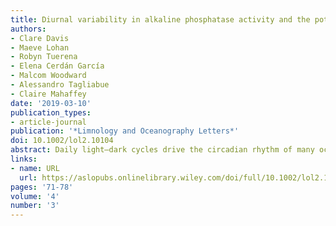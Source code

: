 ```yaml
---
title: Diurnal variability in alkaline phosphatase activity and the potential role of zooplankton
authors:
- Clare Davis
- Maeve Lohan
- Robyn Tuerena
- Elena Cerdán García
- Malcom Woodward
- Alessandro Tagliabue
- Claire Mahaffey
date: '2019-03-10'
publication_types:
- article-journal
publication: '*Limnology and Oceanography Letters*'
doi: 10.1002/lol2.10104
abstract: Daily light–dark cycles drive the circadian rhythm of many ocean processes including photosynthesis, gene expression, and zooplankton diel vertical migration (DVM). In phosphate deplete surface ocean regions, microbes produce metalloenzymes, such as alkaline phosphatases (AP), to access dissolved organic phosphorus. Here, we provide novel evidence of diurnal variation in AP activity (APA) in the subtropical North Atlantic using two independent datasets, with APA being two- to three-fold higher at night. We demonstrate that zooplankton are a source of AP and postulate that zooplankton DVM is a source of enhanced AP in the surface waters at night, with reduction or degradation of AP during the day. Our results challenge the current assumption that APA is linear over a 24-h period. While future ocean scenarios predict intensification and expansion of oceanic phosphate limitation, our findings indicate a role for zooplankton in regenerating phosphate that is currently missing in conceptual and numerical models.
links:
- name: URL
  url: https://aslopubs.onlinelibrary.wiley.com/doi/full/10.1002/lol2.10104
pages: '71-78'
volume: '4'
number: '3'
---
```

